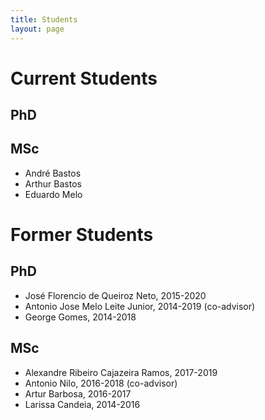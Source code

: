 ```yaml
---
title: Students
layout: page
---
```


# Current Students

## PhD
 

## MSc
 * André Bastos
 * Arthur Bastos
 * Eduardo Melo
 

# Former Students

## PhD
 *  José Florencio de Queiroz Neto, 2015-2020
 * Antonio Jose Melo Leite Junior, 2014-2019 (co-advisor)
 * George Gomes, 2014-2018
 

## MSc
 * Alexandre Ribeiro Cajazeira Ramos, 2017-2019
 * Antonio Nilo, 2016-2018 (co-advisor)
 * Artur Barbosa, 2016-2017
 * Larissa Candeia, 2014-2016
 
